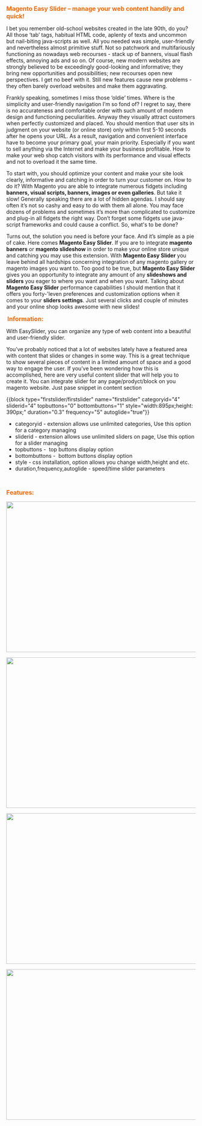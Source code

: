 <p><span style="font-size: medium; color: #ff6600;"><strong>Magento Easy Slider &ndash; manage your web content handily and quick!</strong></span></p>
<p>I bet you remember old-school websites created in the late 90th, do you? All those &lsquo;tab&rsquo; tags, habitual HTML code, aplenty of texts and uncommon but nail-biting java-scripts as well. All you needed was simple, user-friendly and nevertheless almost primitive stuff. Not so patchwork and multifariously functioning as nowadays web recourses - stack up of banners, visual flash effects, annoying ads and so on. Of course, new modern websites are strongly believed to be exceedingly good-looking and informative; they bring new opportunities and possibilities; new recourses open new perspectives. I get no beef with it. Still new features cause new problems - they often barely overload websites and make them aggravating.</p>
<p>Frankly speaking, sometimes I miss those &lsquo;oldie&rsquo; times. Where is the simplicity and user-friendly navigation I&rsquo;m so fond of? I regret to say, there is no accurateness and comfortable order with such amount of modern design and functioning peculiarities. Anyway they visually attract customers when perfectly customized and placed. You should mention that user sits in judgment on your website (or online store) only within first 5-10 seconds after he opens your URL. As a result, navigation and convenient interface have to become your primary goal, your main priority. Especially if you want to sell anything via the Internet and make your business profitable. How to make your web shop catch visitors with its performance and visual effects and not to overload it the same time.</p>
<p>To start with, you should optimize your content and make your site look clearly, informative and catching in order to turn your customer on. How to do it? With Magento you are able to integrate numerous fidgets including <strong>banners, visual scripts, banners, images or even galleries</strong>. But take it slow! Generally speaking there are a lot of hidden agendas.  I should say often it&rsquo;s not so cashy and easy to do with them all alone. You may face dozens of problems and sometimes it&rsquo;s more than complicated to customize and plug-in all fidgets the right way.  Don&rsquo;t forget some fidgets use java-script frameworks and could cause a conflict. So, what's to be done?</p>
<p>Turns out, the solution you need is before your face. And it&rsquo;s simple as a pie of cake. Here comes <strong>Magento Easy Slider</strong>. If you are to integrate <strong>magento banners</strong> or <strong>magento slideshow</strong> in order to make your online store unique and catching you may use this extension. With <strong>Magento Easy Slider</strong> you leave behind all hardships concerning integration of any magento gallery or magento images you want to. Too good to be true, but <strong>Magento Easy Slider</strong> gives you an opportunity to integrate any amount of any <strong>slideshows and sliders</strong> you eager to where you want and when you want. Talking about <strong>Magento Easy Slider</strong> performance capabilities I should mention that it offers you forty-'leven preferences and customization options when it comes to your <strong>sliders settings</strong>. Just several clicks and couple of minutes and your online shop looks awesome with new slides!</p>
<p><span style="font-size: medium; color: #ff6600;"><strong><span style="font-size: 10px; color: #000000; font-weight: normal;">&nbsp;</span>Inf</strong></span><span style="color: #ff6600; font-size: medium;"><strong>ormation:</strong></span></p>
<p>With EasySlider, you can organize any type of web content into a beautiful and user-friendly slider.</p>
<p>You&rsquo;ve probably noticed that a lot of websites lately have a featured area with content that slides or changes in some way. This is a great technique to show several pieces of content in a limited amount of space and a good way to engage the user. If you&rsquo;ve been&nbsp;wondering how this is accomplished, here are very useful content slider that will help you to create it.&nbsp;You can integrate slider for any page/prodyct/block on you magento website. Just pase snippet in content section</p>
<p>{{block type="firstslider/firstslider" name="firstslider" categoryid="4" sliderid="4" topbuttons="0" bottombuttons="1" style="width:895px;height: 390px;" duration="0.3" frequency="5" autoglide="true"}}</p>
<ul>
<li>categoryid - extension allows use unlimited categories, Use this option for a category managing</li>
<li>sliderid - extension allows use unlimited sliders on page, Use this option for a slider managing</li>
<li>topbuttons - &nbsp;top buttons display option</li>
<li>bottombuttons - &nbsp;bottom buttons display option</li>
<li>style - css installation, option allows you change width,height and etc.</li>
<li>duration,frequency,autoglide - speed/time slider parameters</li>
</ul>
<p>&nbsp;</p>
<p><span style="color: #ff6600; font-size: medium;"><strong>Features:</strong></span></p>

<p><img src="http://magazento.com/promo/easyslider/Screenshot.png" alt="" width="623" height="400" /></p>
<p><img src="http://magazento.com/promo/easyslider/Screenshot-1.png" alt="" width="623" height="400" /></p>
<p><img src="http://magazento.com/promo/easyslider/Screenshot-2.png" alt="" width="623" height="400" /></p>
<p><img src="http://magazento.com/promo/easyslider/Screenshot-3.png" alt="" width="623" height="400" /></p>
